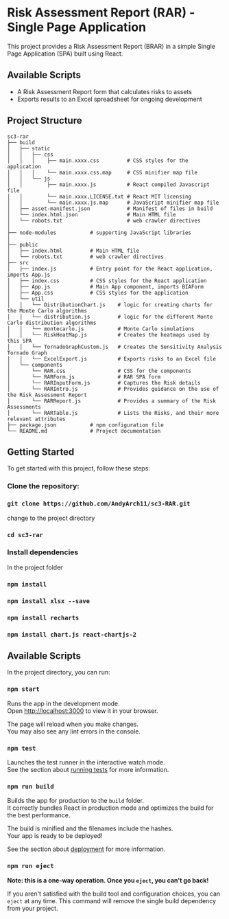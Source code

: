 # Risk Assessment Report (RAR) - Single Page Application

This project provides a Risk Assessment Report (BRAR) in a simple Single Page Application (SPA) built using React.

## Available Scripts

- A Risk Assessment Report form that calculates risks to assets
- Exports results to an Excel spreadsheet for ongoing development

## Project Structure

```
sc3-rar
├── build
│   ├── static        
│   │   ├── css  
│   │   │    ├── main.xxxx.css         # CSS styles for the application
│   │   │    └── main.xxxx.css.map     # CSS minifier map file
│   │   └── js 
│   │        ├── main.xxxx.js          # React compiled Javascript file
│   │        └── main.xxxx.LICENSE.txt # React MIT licensing
│   │        └── main.xxxx.js.map      # JavaScript minifier map file
│   ├── asset-manifest.json            # Manifest of files in build
│   └── index.html.json                # Main HTML file
│   └── robots.txt                     # web crawler directives
│ 
├── node-modules           # supporting JavaScript libraries
│ 
├── public
│   ├── index.html         # Main HTML file
│   └── robots.txt         # web crawler directives
├── src
│   ├── index.js           # Entry point for the React application, imports App.js
│   ├── index.css          # CSS styles for the React application
│   ├── App.js             # Main App component, imports BIAForm
│   ├── App.css            # CSS styles for the application
│   └── util
│   │   └── DistributionChart.js    # logic for creating charts for the Monte Carlo algorithms
│   │   └── distribution.js         # logic for the different Monte Carlo distribution algorithms
│   │   └── montecarlo.js           # Monte Carlo simulations
│   │   └── RiskHeatMap.js          # Creates the heatmaps used by this SPA
│   │   └── TornadoGraphCustom.js   # Creates the Sensitivity Analysis Tornado Graph
│   │   └── ExcelExport.js          # Exports risks to an Excel file
│   └── components
│       └── RAR.css                 # CSS for the components
│       └── RARForm.js              # RAR SPA form
│       └── RARInputForm.js         # Captures the Risk details
│       └── RARIntro.js             # Provides guidance on the use of the Risk Assessment Report
│       └── RARReport.js            # Provides a summary of the Risk Assessments
│       └── RARTable.js             # Lists the Risks, and their more relevant attributes
├── package.json           # npm configuration file
└── README.md              # Project documentation
```

## Getting Started

To get started with this project, follow these steps:

### Clone the repository:
 
### `git clone https://github.com/AndyArch11/sc3-RAR.git`

change to the project directory
### `cd sc3-rar`

### Install dependencies

In the project folder

### `npm install`
### `npm install xlsx --save`
### `npm install recharts`
### `npm install chart.js react-chartjs-2`

## Available Scripts

In the project directory, you can run:

### `npm start`

Runs the app in the development mode.\
Open [http://localhost:3000](http://localhost:3000) to view it in your browser.

The page will reload when you make changes.\
You may also see any lint errors in the console.

### `npm test`

Launches the test runner in the interactive watch mode.\
See the section about [running tests](https://facebook.github.io/create-react-app/docs/running-tests) for more information.

### `npm run build`

Builds the app for production to the `build` folder.\
It correctly bundles React in production mode and optimizes the build for the best performance.

The build is minified and the filenames include the hashes.\
Your app is ready to be deployed!

See the section about [deployment](https://facebook.github.io/create-react-app/docs/deployment) for more information.

### `npm run eject`

**Note: this is a one-way operation. Once you `eject`, you can't go back!**

If you aren't satisfied with the build tool and configuration choices, you can `eject` at any time. This command will remove the single build dependency from your project.
